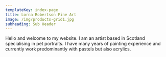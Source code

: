 ```yaml
---
templateKey: index-page
title: Lorna Robertson Fine Art
image: /img/products-grid1.jpg
subheading: Sub Header
---
```

Hello and welcome to my website.  I am an artist based in Scotland specialising in pet portraits. I have many years of painting experience and currently work predominantly with pastels but also acrylics.